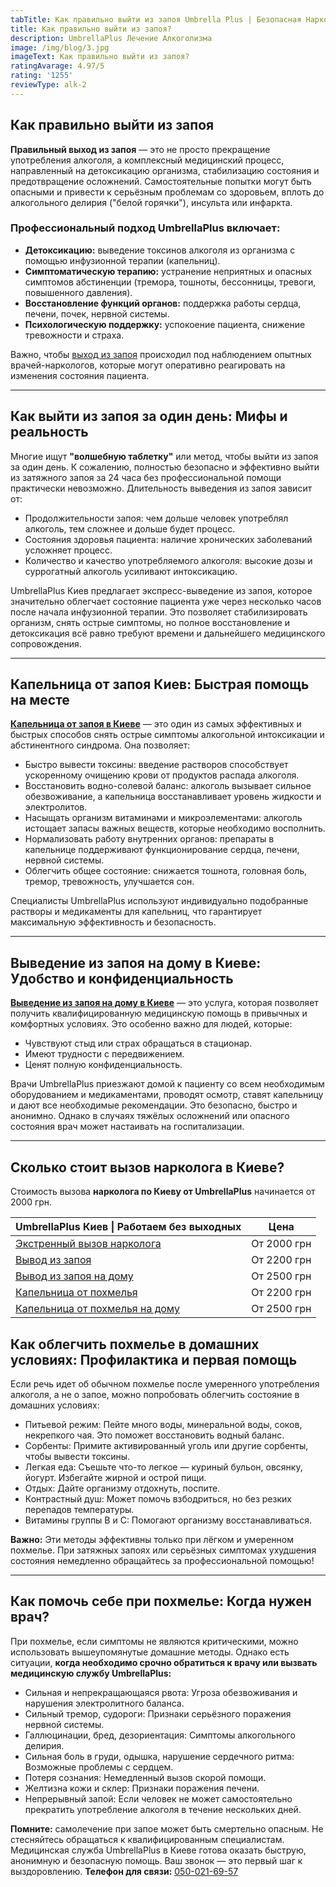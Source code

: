 ```yaml
---
tabTitle: Как правильно выйти из запоя Umbrella Plus | Безопасная Наркология
title: Как правильно выйти из запоя?
description: UmbrellaPlus Лечение Алкоголизма
image: /img/blog/3.jpg
imageText: Как правильно выйти из запоя?
ratingAvarage: 4.97/5
rating: '1255'
reviewType: alk-2
---
```


## Как правильно выйти из запоя

**Правильный выход из запоя** — это не просто прекращение употребления алкоголя, а комплексный медицинский процесс, направленный на детоксикацию организма, стабилизацию состояния и предотвращение осложнений. Самостоятельные попытки могут быть опасными и привести к серьёзным проблемам со здоровьем, вплоть до алкогольного делирия ("белой горячки"), инсульта или инфаркта.

### Профессиональный подход UmbrellaPlus включает:

* **Детоксикацию:** выведение токсинов алкоголя из организма с помощью инфузионной терапии (капельниц).
* **Симптоматическую терапию:** устранение неприятных и опасных симптомов абстиненции (тремора, тошноты, бессонницы, тревоги, повышенного давления).
* **Восстановление функций органов:** поддержка работы сердца, печени, почек, нервной системы.
* **Психологическую поддержку:** успокоение пациента, снижение тревожности и страха.

Важно, чтобы [выход из запоя](https://umbrella-plus.com.ua/kiev/vivod-iz-zapoia-kiev/) происходил под наблюдением опытных врачей-наркологов, которые могут оперативно реагировать на изменения состояния пациента.

***

## Как выйти из запоя за один день: Мифы и реальность

Многие ищут **"волшебную таблетку"** или метод, чтобы выйти из запоя за один день. К сожалению, полностью безопасно и эффективно выйти из затяжного запоя за 24 часа без профессиональной помощи практически невозможно. Длительность выведения из запоя зависит от:

* Продолжительности запоя: чем дольше человек употреблял алкоголь, тем сложнее и дольше будет процесс.
* Состояния здоровья пациента: наличие хронических заболеваний усложняет процесс.
* Количество и качество употребляемого алкоголя: высокие дозы и суррогатный алкоголь усиливают интоксикацию.

UmbrellaPlus Киев предлагает экспресс-выведение из запоя, которое значительно облегчает состояние пациента уже через несколько часов после начала инфузионной терапии. Это позволяет стабилизировать организм, снять острые симптомы, но полное восстановление и детоксикация всё равно требуют времени и дальнейшего медицинского сопровождения.

***

## Капельница от запоя Киев: Быстрая помощь на месте

**[Капельница от запоя в Киеве](https://umbrella-plus.com.ua/kiev/kapelnica_ot_alkogola_kiev/)** — это один из самых эффективных и быстрых способов снять острые симптомы алкогольной интоксикации и абстинентного синдрома. Она позволяет:

* Быстро вывести токсины: введение растворов способствует ускоренному очищению крови от продуктов распада алкоголя.
* Восстановить водно-солевой баланс: алкоголь вызывает сильное обезвоживание, а капельница восстанавливает уровень жидкости и электролитов.
* Насыщать организм витаминами и микроэлементами: алкоголь истощает запасы важных веществ, которые необходимо восполнить.
* Нормализовать работу внутренних органов: препараты в капельнице поддерживают функционирование сердца, печени, нервной системы.
* Облегчить общее состояние: снижается тошнота, головная боль, тремор, тревожность, улучшается сон.

Специалисты UmbrellaPlus используют индивидуально подобранные растворы и медикаменты для капельниц, что гарантирует максимальную эффективность и безопасность.

***

## Выведение из запоя на дому в Киеве: Удобство и конфиденциальность

**[Выведение из запоя на дому в Киеве](https://umbrella-plus.com.ua/kiev/vivod-iz-zapoia-na-domy-kiev/)** — это услуга, которая позволяет получить квалифицированную медицинскую помощь в привычных и комфортных условиях. Это особенно важно для людей, которые:

* Чувствуют стыд или страх обращаться в стационар.
* Имеют трудности с передвижением.
* Ценят полную конфиденциальность.

Врачи UmbrellaPlus приезжают домой к пациенту со всем необходимым оборудованием и медикаментами, проводят осмотр, ставят капельницу и дают все необходимые рекомендации. Это безопасно, быстро и анонимно. Однако в случаях тяжёлых осложнений или опасного состояния врач может настаивать на госпитализации.

***

## Сколько стоит вызов нарколога в Киеве?

Стоимость вызова **нарколога по Киеву от UmbrellaPlus** начинается от 2000 грн.

| UmbrellaPlus Киев \| Работаем без выходных                                                              | Цена        |
| ------------------------------------------------------------------------------------------------------- | ----------- |
| [Экстренный вызов нарколога](https://umbrella-plus.com.ua/blog/narcolog-na-dom-kiev/)                   | От 2000 грн |
| [Вывод из запоя](https://umbrella-plus.com.ua/kiev/vivod-iz-zapoia-kiev/)                               | От 2200 грн |
| [Вывод из запоя на дому](https://umbrella-plus.com.ua/kiev/vivod-iz-zapoia-na-domy-kiev/)               | От 2500 грн |
| [Капельница от похмелья](https://umbrella-plus.com.ua/kiev/kapelnica_ot_alkogola_kiev/)                 | От 2200 грн |
| [Капельница от похмелья на дому](https://umbrella-plus.com.ua/kiev/kapelnica_ot_alkogola_na_domy_kiev/) | От 2500 грн |

## Как облегчить похмелье в домашних условиях: Профилактика и первая помощь

Если речь идет об обычном похмелье после умеренного употребления алкоголя, а не о запое, можно попробовать облегчить состояние в домашних условиях:

* Питьевой режим: Пейте много воды, минеральной воды, соков, некрепкого чая. Это поможет восстановить водный баланс.
* Сорбенты: Примите активированный уголь или другие сорбенты, чтобы вывести токсины.
* Легкая еда: Съешьте что-то легкое — куриный бульон, овсянку, йогурт. Избегайте жирной и острой пищи.
* Отдых: Дайте организму отдохнуть, поспите.
* Контрастный душ: Может помочь взбодриться, но без резких перепадов температуры.
* Витамины группы B и C: Помогают организму восстанавливаться.

**Важно:** Эти методы эффективны только при лёгком и умеренном похмелье. При затяжных запоях или серьёзных симптомах ухудшения состояния немедленно обращайтесь за профессиональной помощью!

***

## Как помочь себе при похмелье: Когда нужен врач?

При похмелье, если симптомы не являются критическими, можно использовать вышеупомянутые домашние методы. Однако есть ситуации, **когда необходимо срочно обратиться к врачу или вызвать медицинскую службу UmbrellaPlus:**

* Сильная и непрекращающаяся рвота: Угроза обезвоживания и нарушения электролитного баланса.
* Сильный тремор, судороги: Признаки серьёзного поражения нервной системы.
* Галлюцинации, бред, дезориентация: Симптомы алкогольного делирия.
* Сильная боль в груди, одышка, нарушение сердечного ритма: Возможные проблемы с сердцем.
* Потеря сознания: Немедленный вызов скорой помощи.
* Желтизна кожи и склер: Признаки поражения печени.
* Непрерывный запой: Если человек не может самостоятельно прекратить употребление алкоголя в течение нескольких дней.

**Помните:** самолечение при запое может быть смертельно опасным. Не стесняйтесь обращаться к квалифицированным специалистам. Медицинская служба UmbrellaPlus в Киеве готова оказать быструю, анонимную и безопасную помощь. Ваш звонок — это первый шаг к выздоровлению.
**Телефон для связи:** [050-021-69-57](tel:0500216957)
